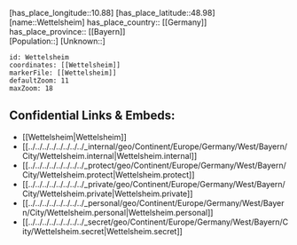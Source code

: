 ﻿---
location: [48.98,10.88] 
mapzoom: [7,12] 
mapmarker: city 
type: City
tags:
- geo/City


SpocWebEntityId: 35579
isDeleted: false
confidential: public

---
[has_place_longitude::10.88] 
[has_place_latitude::48.98] 
[name::Wettelsheim] 
has_place_country:: [[Germany]]  
has_place_province:: [[Bayern]]  
[Population::] 
[Unknown::] 


```leaflet
id: Wettelsheim
coordinates: [[Wettelsheim]] 
markerFile: [[Wettelsheim]] 
defaultZoom: 11 
maxZoom: 18
```


## Confidential Links & Embeds: 
- [[Wettelsheim|Wettelsheim]]  
- [[../../../../../../../../_internal/geo/Continent/Europe/Germany/West/Bayern/City/Wettelsheim.internal|Wettelsheim.internal]] 
- [[../../../../../../../../_protect/geo/Continent/Europe/Germany/West/Bayern/City/Wettelsheim.protect|Wettelsheim.protect]] 
- [[../../../../../../../../_private/geo/Continent/Europe/Germany/West/Bayern/City/Wettelsheim.private|Wettelsheim.private]] 
- [[../../../../../../../../_personal/geo/Continent/Europe/Germany/West/Bayern/City/Wettelsheim.personal|Wettelsheim.personal]] 
- [[../../../../../../../../_secret/geo/Continent/Europe/Germany/West/Bayern/City/Wettelsheim.secret|Wettelsheim.secret]] 

